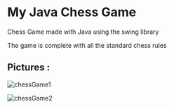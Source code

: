 # My Java Chess Game

Chess Game made with Java using the swing library 

The game is complete with all the standard chess rules 

## Pictures :

![chessGame1](chessGameJava/chessGame1.png)

![chessGame2](chessGameJava/chessGame2.png)
